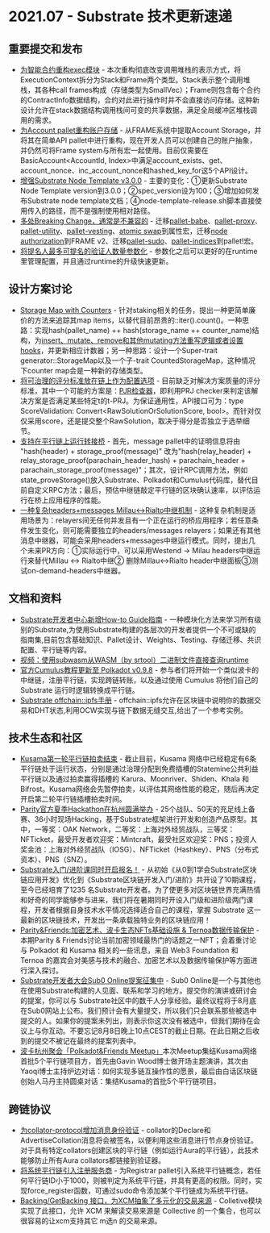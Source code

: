 # 2021.07 - Substrate 技术更新速递

## 重要提交和发布

* [为智能合约重构exec模块](https://github.com/paritytech/substrate/pull/8604) - 本次重构彻底改变调用堆栈的表示方式，将ExecutionContext拆分为Stack和Frame两个类型。Stack表示整个调用堆栈，其各种call frames构成（存储类型为SmallVec）；Frame则包含每个合约的ContractInfo数据结构，合约对此进行操作时并不会直接访问存储。这种新设计允许在stack数据结构调用栈间可变的共享数据，满足全局缓冲区堆栈调用的需求。
* [为Account pallet重构账户存储](https://github.com/paritytech/substrate/pull/8254) - 从FRAME系统中提取Account Storage，并将其在简单API pallet中进行重构，现在开发人员可以创建自己的账户抽象，并仍然可将Frame system与所有宏一起使用。目前仅需要在BasicAccount<AccountId, Index>中满足account_exists、get、account_nonce、inc_account_nonce和hashed_key_for这5个API设计。
* [增强Substrate Node Template v3.0.0](https://github.com/paritytech/substrate/pull/8473) - 主要的变化：①更新Substrate Node Template version到3.0.0；②spec_version设为100；③增加如何发布Substrate node template文档；④node-template-release.sh脚本直接使用传入的路径，而不是强制使用相对路径。
* [多处Breaking Change，通常是不兼容的](https://github.com/paritytech/substrate/pull/8310) - 迁移[pallet-babe](https://github.com/paritytech/substrate/pull/8310)、[pallet-proxy](https://github.com/paritytech/substrate/pull/8365)、[pallet-utility](https://github.com/paritytech/substrate/pull/8326)、[pallet-vesting](https://github.com/paritytech/substrate/pull/8440)、[atomic swap](https://github.com/paritytech/substrate/pull/8452)到属性宏，迁移[node authorization]()到FRAME v2、迁移[pallet-sudo](https://github.com/paritytech/substrate/pull/8448)、[pallet-indices](https://github.com/paritytech/substrate/pull/8465)到pallet!宏。
* [将提名人最多可提名的验证人数量参数化](https://github.com/paritytech/substrate/pull/8368) - 参数化之后可以更好的在runtime里管理配置，并且通过runtime的升级快速更新。


## 设计方案讨论

* [Storage Map with Counters](https://github.com/paritytech/substrate/issues/8605) - 针对staking相关的任务，提出一种更简单廉价的方法来追踪其map items，以替代目前昂贵的::iter().count()。一种思路：实现hash(pallet_name) ++ hash(storage_name ++ counter_name)结构，为[insert、mutate、remove和其他mutating方法重写逻辑或者设置hooks](https://github.com/paritytech/substrate/compare/kiz-bounded-staking?expand=1)，并更新相应计数器；另一种思路：设计一个Super-trait generator::StorageMap以及一个子-trait CountedStorageMap，这种情况下counter map会是一种新的存储类型。
* [将可治理的评分标准放在链上作为配置选项](https://github.com/paritytech/substrate/issues/8600) - 目前缺乏对解决方案质量的评分标准，其中一个可能的方案是：[PJR检查器](https://github.com/paritytech/substrate/pull/8160)，即利用PRJ checker来判定该解决方案是否满足某些特定t的t-PRJ。为保证通用性，API接口可为：type ScoreValidation: Convert<RawSolutionOrSolutionScore, bool>。而针对仅仅采用score，还是提交整个RawSolution，取决于得分是否独立于选举细节。
* [支持在平行链上运行转接桥](https://github.com/paritytech/parity-bridges-common/issues/884) - 首先，message pallet中的证明信息将由 "hash(header) + storage_proof(message)" 改为"hash(relay_header) + relay_storage_proof(parachain_header_hash) + parachain_header + parachain_storage_proof(message)"；其次，设计RPC调用方法，例如state_proveStorage()放入Substrate、Polkadot和Cumulus代码库，替代目前自定义RPC方法；最后，预估中继链敲定平行链的区块确认速率，以评估运行在桥上应用程序的性能。
* [一种复杂headers+messages Millau<->Rialto中继机制](https://github.com/paritytech/parity-bridges-common/pull/878) - 这种复杂机制是适用场景为：relayers间无任何并发且有一个正在运行的桥应用程序；若任意条件发生变化，则可能需要独立的headers/messages relayers；如果还有其他消息中继器，可能会采用headers+messages中继运行模式。同时，提出几个未来PR方向：①实际运行中，可以采用Westend -> Milau headers中继运行来替代Millau <-> Rialto中继② 删除Millau<->Rialto header中继面板③测试on-demand-headers中继器。


## 文档和资料

* [Substrate开发者中心新增How-to Guide指南](https://substrate.dev/substrate-how-to-guides/docs/basics/basic-pallet-integration) - 一种模块化方法来学习所有级别的Substrate,为使用Substrate构建的各层次的开发者提供一个不可或缺的指南集,目前包含基础知识、Pallet设计、Weights、Testing、存储迁移、共识配置、平行链等内容。
* [视频：使用subwasm从WASM（by srtool）二进制文件直接查询runtime](https://twitter.com/substrate_io/status/1404801658828333061) 
* [官方Cumulus教程更新至 Polkadot v0.9.8](https://github.com/substrate-developer-hub/cumulus-workshop) - 参与者们将开始一个类似波卡的中继链，注册平行链，实现跨链转账，以及通过使用 Cumulus 将他们自己的 Substrate 运行时逻辑转换成平行链。
* [Substrate offchain::ipfs手册](https://rs-ipfs.github.io/offchain-ipfs-manual) - offchain::ipfs允许在区块链中说明你的数据交易和DHT状态,利用OCW实现与链下数据无缝交互,给出了一个参考实例。

## 技术生态和社区

* [Kusama第一轮平行链拍卖结束](https://www.chainnews.com/articles/436223908193.htm) - 截止目前，Kusama 网络中已经稳定有6条平行链处于运行状态，分别是通过治理分配到免费插槽的Statemine公共利益平行链以及通过拍卖赢得插槽的 Karura、Moonriver、Shiden、Khala 和 Bifrost。Kusama网络会先暂停拍卖，以评估其网络性能的稳定，随后再决定开启第二轮平行链插槽拍卖时间。
* [Parity官方夏季Hackathon在杭州圆满举办](https://www.chainnews.com/articles/493023811358.htm) - 25个战队、50天的充足线上备赛、36小时现场Hacking，基于Substrate框架进行开发和创造产品原型。其中，一等奖：OAK Network，二等奖：上海对外经贸战队，三等奖：NFTicket，最受开发者欢迎奖：Mintcraft，最受社区欢迎奖：PNS；投资人奖金池：上海对外经贸战队（IOSG）、NFTicket（Hashkey）、PNS（分布式资本）、PNS（SNZ）。
* [Substrate入门/进阶课同时开启报名！](https://www.chainnews.com/articles/367072899273.htm) - 从初始《从0到1学会Substrate区块链应用开发》优化到《Substrate区块链开发入门/进阶》共开设了10期课程，至今已经培育了1235 名Substrate开发者。为了使更多对区块链世界充满热情和好奇的同学能够参与进来，我们将在暑期同时开设入门级和进阶级两门课程，开发者根据自身技术水平情况选择适合自己的课程，掌握 Substrate 这一最新的区块链技术，开发出一条承载独特业务的区块链应用！
* [Parity&Friends:加密艺术、波卡生态NFTs基础设施 & Ternoa数据传输保护](https://www.chainnews.com/articles/767716788836.htm) - 本期Parity & Friends讨论当前加密领域最热门的话题之一NFT；会着重讨论与 Polkadot 和 Kusama 相关的一些讯息，来自 Web3 Foundation 和 Ternoa 的嘉宾会对美感与技术的融合、加密艺术以及数据传输保护等方面进行深入探讨。
* [Substrate开发者大会Sub0 Online提案征集中](https://www.chainnews.com/articles/289459031524.htm) - Sub0 Online是一个与其他也在使用Substrate构建的人见面、联系和学习的地方。提交你的演讲或研讨会的提案，你可以与 Substrate社区中的数千人分享经验。最终议程将于8月底在Sub0网站上公布。我们预计会有大量提交，所以我们只会联系那些被选中提交的人。如果你的提案未列出，则表示你这次没有被选中，但我们期待在会议上与你互动。不要忘记8月8日晚上10点CEST的截止日期。在此日期之后收到的提交不被记在最终的提案列表中。
* [波卡杭州聚会「Polkadot&Friends Meetup」](https://www.parity.io/blog/)本次Meetup集结Kusama网络首批5个平行链项目方，首先由Gavin Wood博士做开场主题演讲，其次由Yaoqi博士主持炉边对话：如何实现多链互操作性的愿景，最后由白话区块链创始人马丹主持圆桌对话：集结Kusama的首批5个平行链项目。

## 跨链协议

* [为collator-protocol增加消息身份验证](https://github.com/paritytech/polkadot/pull/2635) - collator的Declare和AdvertiseCollation消息将会被签名，以便利用这些消息进行节点身份验证。对于具有特定collators创建区块的平行链（例如运行Aura的平行链），此技术能够防止所有Aura collators都链接到验证器。
* [将系统平行链引入注册服务商](https://github.com/paritytech/polkadot/pull/2858) - 为Registrar pallet引入系统平行链概念，若任何平行链ID小于1000，则被判定为系统平行链，并具有更高的权限。同时，实现force_register函数，可通过sudo命令添加某个平行链成为系统平行链。
* [Backing/GetBacking 接口，为XCM抽象了多元化的交易来源](https://github.com/paritytech/substrate/pull/8579) - Colletive模块实现了此接口，允许 XCM 来解读交易来源是 Collective 的一个集合，也可以很容易的让xcm支持其它 m选n 的交易来源。

